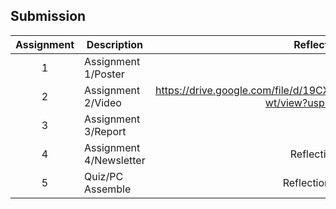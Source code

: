## Submission
| Assignment | Description  | Reflection |
| :-----: |  ------ | :-----: | 
| 1 | Assignment 1/Poster | | 
| 2 | Assignment 2/Video |https://drive.google.com/file/d/19CXT6zDv0II_Y_acRiDPgoLa8tQnA-wt/view?usp=drivesdk  | 
| 3 | Assignment 3/Report |   | 
| 4 | Assignment 4/Newsletter | Reflection 4 |
| 5 | Quiz/PC Assemble | Reflection Quiz |
